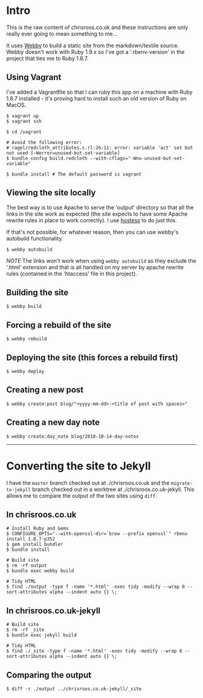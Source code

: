 # Intro

This is the raw content of chrisroos.co.uk and these instructions are only really ever going to mean something to me...

It uses [Webby](http://webby.rubyforge.org/) to build a static site from the markdown/textile source. Webby doesn't work with Ruby 1.9.x so I've got a '.rbenv-version' in the project that ties me to Ruby 1.8.7.

## Using Vagrant

I've added a Vagrantfile so that I can ruby this app on a machine with Ruby 1.8.7 installed - it's proving hard to install such an old version of Ruby on MacOS.

```
$ vagrant up
$ vagrant ssh

$ cd /vagrant

# Avoid the following error:
# ragel/redcloth_attributes.c.rl:26:11: error: variable 'act' set but not used [-Werror=unused-but-set-variable]
$ bundle config build.redcloth --with-cflags="-Wno-unused-but-set-variable"

$ bundle install # The default password is vagrant
```

## Viewing the site locally

The best way is to use Apache to serve the 'output' directory so that all the links in the site work as expected (the site expects to have some Apache rewrite rules in place to work correctly). I use [hostess](https://github.com/lazyatom/hostess) to do just this.

If that's not possible, for whatever reason, then you can use webby's autobuild functionality.

    $ webby autobuild

*NOTE* The links won't work when using `webby autobuild` as they exclude the '.html' extension and that is all handled on my server by apache rewrite rules (contained in the 'htaccess' file in this project).

## Building the site

    $ webby build

## Forcing a rebuild of the site

    $ webby rebuild

## Deploying the site (this forces a rebuild first)

    $ webby deploy

## Creating a new post

    $ webby create:post blog/"<yyyy-mm-dd>-<title of post with spaces>"

## Creating a new day note

    $ webby create:day_note blog/2010-10-14-day-notes

---

# Converting the site to Jekyll

I have the `master` branch checked out at ./chrisroos.co.uk and the `migrate-to-jekyll` branch checked out in a worktree at ./chrisroos.co.uk-jekyll. This allows me to compare the output of the two sites using `diff`.

## In chrisroos.co.uk

```
# Install Ruby and Gems
$ CONFIGURE_OPTS="--with-openssl-dir=`brew --prefix openssl`" rbenv install 1.8.7-p352
$ gem install bundler
$ bundle install

# Build site
$ rm -rf output
$ bundle exec webby build

# Tidy HTML
$ find ./output -type f -name '*.html' -exec tidy -modify --wrap 0 --sort-attributes alpha --indent auto {} \;
```

## In chrisroos.co.uk-jekyll

```
# Build site
$ rm -rf _site
$ bundle exec jekyll build

# Tidy HTML
$ find ./_site -type f -name '*.html' -exec tidy -modify --wrap 0 --sort-attributes alpha --indent auto {} \;
```

## Comparing the output

```
$ diff -r ./output ../chrisroos.co.uk-jekyll/_site
```
